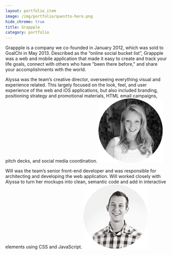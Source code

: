 ```yaml
---
layout: portfolio_item
image: /img/portfolio/questto-hero.png
hide_chrome: true
title: Grappple
category: portfolio
---
```


Grappple is a company we co-founded in January 2012, which was sold to GoalChi in May 2013. Described as the “online social bucket list”, Grappple was a web and mobile application that made it easy to create and track your life goals, connect with others who have "been there before," and share your accomplishments with the world. 

<p class="author" markdown="1">
  Alyssa was the team’s creative director, overseeing everything visual and experience related. This largely focused on the look, feel, and user experience of the web and iOS applications, but also included branding, positioning strategy and promotional materials, HTML email campaigns, pitch decks, and social media coordination.
  <img src="/img/portraits/alyssa-round.png" alt="" class="profile">
</p>

<p class="author" markdown="1">
  Will was the team’s senior front-end developer and was responsible for architecting and developing the web application. Will worked closely with Alyssa to turn her mockups into clean, semantic code and add in interactive elements using CSS and JavaScript.
  <img src="/img/portraits/will-round.png" alt="" class="profile">
</p>
